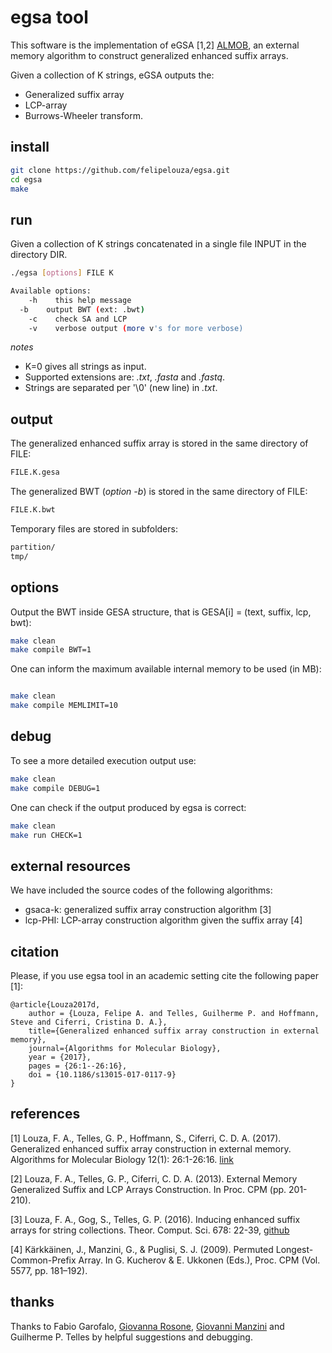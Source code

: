 # egsa tool

This software is the implementation of eGSA \[1,2\] [ALMOB](https://doi.org/10.1186/s13015-017-0117-9), an external memory algorithm to construct generalized enhanced suffix arrays.

Given a collection of K strings, eGSA outputs the:

* Generalized suffix array 
* LCP-array 
* Burrows-Wheeler transform.

## install

```sh
git clone https://github.com/felipelouza/egsa.git
cd egsa
make
```

## run

Given a collection of K strings concatenated in a single file INPUT in the directory DIR.

```sh
./egsa [options] FILE K

Available options:
	-h    this help message
  -b    output BWT (ext: .bwt)
	-c    check SA and LCP
	-v    verbose output (more v's for more verbose)
```

_notes_

* K=0 gives all strings as input.
* Supported extensions are: _.txt_, _.fasta_ and _.fastq_.
* Strings are separated per '\0' (new line) in _.txt_.

## output

The generalized enhanced suffix array is stored in the same directory of FILE:

```sh
FILE.K.gesa
```

The generalized BWT (_option -b_) is stored in the same directory of FILE:

```sh
FILE.K.bwt
```

Temporary files are stored in subfolders:

```sh
partition/
tmp/
```

## options

Output the BWT inside GESA structure, that is GESA[i] = (text, suffix, lcp, bwt):

```sh
make clean
make compile BWT=1
```

One can inform the maximum available internal memory to be used (in MB):

```sh

make clean
make compile MEMLIMIT=10

```

## debug

To see a more detailed execution output use:

```sh
make clean
make compile DEBUG=1
```


One can check if the output produced by egsa is correct:

```sh
make clean
make run CHECK=1
```

## external resources

We have included the source codes of the following algorithms: 

* gsaca-k: generalized suffix array construction algorithm \[3\]
* lcp-PHI: LCP-array construction algorithm given the suffix array \[4\]

## citation

Please, if you use egsa tool in an academic setting cite the following paper \[1\]:

	@article{Louza2017d,
		author = {Louza, Felipe A. and Telles, Guilherme P. and Hoffmann, Steve and Ciferri, Cristina D. A.},
		title={Generalized enhanced suffix array construction in external memory},
		journal={Algorithms for Molecular Biology},
		year = {2017},
		pages = {26:1--26:16},
		doi = {10.1186/s13015-017-0117-9}
	}

## references

\[1\] Louza, F. A., Telles, G. P., Hoffmann, S., Ciferri, C. D. A. (2017). Generalized enhanced suffix array construction in external memory. Algorithms for Molecular Biology 12(1): 26:1-26:16. [link](https://almob.biomedcentral.com/articles/10.1186/s13015-017-0117-9)  

\[2\] Louza, F. A., Telles, G. P., Ciferri, C. D. A. (2013). External Memory Generalized Suffix and LCP Arrays Construction. In Proc. CPM  (pp. 201-210).

\[3\] Louza, F. A., Gog, S., Telles, G. P. (2016). Inducing enhanced suffix arrays for string collections. Theor. Comput. Sci. 678: 22-39, [github](https://github.com/felipelouza/gsa-is)

\[4\] Kärkkäinen, J., Manzini, G., & Puglisi, S. J. (2009). Permuted Longest-Common-Prefix Array. In G. Kucherov & E. Ukkonen (Eds.), Proc. CPM (Vol. 5577, pp. 181–192).

## thanks

Thanks to Fabio Garofalo, [Giovanna Rosone](https://github.com/giovannarosone), [Giovanni Manzini](https://github.com/giovmanz) and Guilherme P. Telles by helpful suggestions and debugging.

